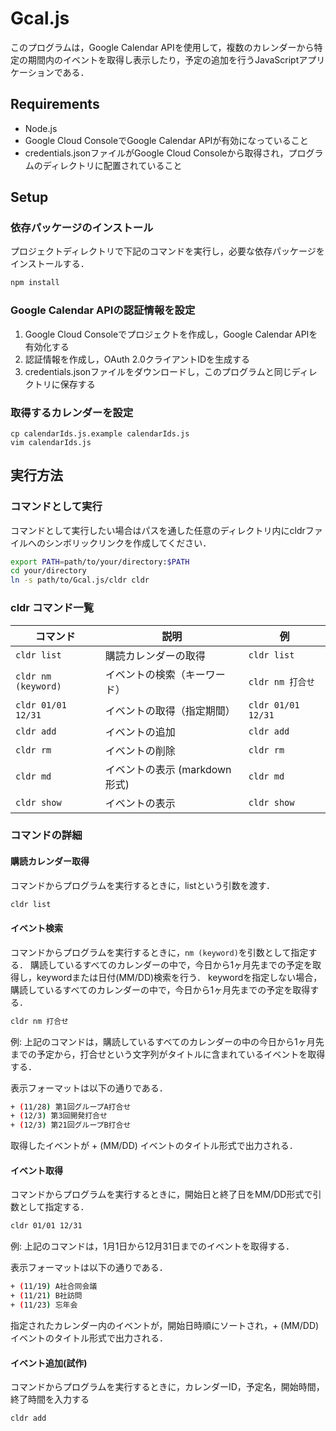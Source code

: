 # Gcal.js
このプログラムは，Google Calendar APIを使用して，複数のカレンダーから特定の期間内のイベントを取得し表示したり，予定の追加を行うJavaScriptアプリケーションである．

## Requirements
- Node.js
- Google Cloud ConsoleでGoogle Calendar APIが有効になっていること
- credentials.jsonファイルがGoogle Cloud Consoleから取得され，プログラムのディレクトリに配置されていること

## Setup
### 依存パッケージのインストール

プロジェクトディレクトリで下記のコマンドを実行し，必要な依存パッケージをインストールする．
``` bash
npm install
```

### Google Calendar APIの認証情報を設定

1. Google Cloud Consoleでプロジェクトを作成し，Google Calendar APIを有効化する
2. 認証情報を作成し，OAuth 2.0クライアントIDを生成する
3. credentials.jsonファイルをダウンロードし，このプログラムと同じディレクトリに保存する

### 取得するカレンダーを設定

```
cp calendarIds.js.example calendarIds.js
vim calendarIds.js
```

## 実行方法
### コマンドとして実行

コマンドとして実行したい場合はパスを通した任意のディレクトリ内にcldrファイルへのシンボリックリンクを作成してください．

``` bash
export PATH=path/to/your/directory:$PATH
cd your/directory
ln -s path/to/Gcal.js/cldr cldr
```

### cldr コマンド一覧

| コマンド | 説明 | 例 |
| --- | --- | --- |
| `cldr list` | 購読カレンダーの取得 | `cldr list` |
| `cldr nm (keyword)` | イベントの検索（キーワード） | `cldr nm 打合せ` |
| `cldr 01/01 12/31` | イベントの取得（指定期間） | `cldr 01/01 12/31` |
| `cldr add` | イベントの追加 | `cldr add` |
| `cldr rm` | イベントの削除 | `cldr rm` |
| `cldr md` | イベントの表示 (markdown形式) | `cldr md` |
| `cldr show` | イベントの表示  | `cldr show` |


### コマンドの詳細

#### 購読カレンダー取得
コマンドからプログラムを実行するときに，listという引数を渡す．
``` bash
cldr list
```

#### イベント検索
コマンドからプログラムを実行するときに，`nm (keyword)`を引数として指定する．
購読しているすべてのカレンダーの中で，今日から1ヶ月先までの予定を取得し，keywordまたは日付(MM/DD)検索を行う．
keywordを指定しない場合，購読しているすべてのカレンダーの中で，今日から1ヶ月先までの予定を取得する．

``` bash
cldr nm 打合せ
```
例: 上記のコマンドは，購読しているすべてのカレンダーの中の今日から1ヶ月先までの予定から，打合せという文字列がタイトルに含まれているイベントを取得する．

表示フォーマットは以下の通りである．
``` bash
+ (11/28) 第1回グループA打合せ
+ (12/3) 第3回開発打合せ
+ (12/3) 第21回グループB打合せ
```

取得したイベントが + (MM/DD) イベントのタイトル形式で出力される．

#### イベント取得
コマンドからプログラムを実行するときに，開始日と終了日をMM/DD形式で引数として指定する．
``` bash
cldr 01/01 12/31
```
例: 上記のコマンドは，1月1日から12月31日までのイベントを取得する．

表示フォーマットは以下の通りである．
``` bash
+ (11/19) A社合同会議
+ (11/21) B社訪問
+ (11/23) 忘年会
```
指定されたカレンダー内のイベントが，開始日時順にソートされ，+ (MM/DD) イベントのタイトル形式で出力される．

#### イベント追加(試作)
コマンドからプログラムを実行するときに，カレンダーID，予定名，開始時間，終了時間を入力する
``` bash
cldr add
```
